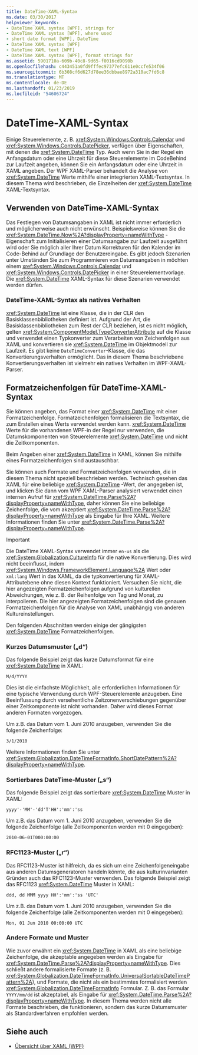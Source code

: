 ```yaml
---
title: DateTime-XAML-Syntax
ms.date: 03/30/2017
helpviewer_keywords:
- DateTime XAML syntax [WPF], strings for
- DateTime XAML syntax [WPF], where used
- short date format [WPF], DateTime
- DateTime XAML syntax [WPF]
- DateTime XAML text [WPF]
- DateTime XAML syntax [WPF], format strings for
ms.assetid: 5901710a-609b-40c8-9d65-f0016cd9090b
ms.openlocfilehash: c443451a0fd9fffec97377efc611e0ccfe534f06
ms.sourcegitcommit: 6b308cf6d627d78ee36dbbae8972a310ac7fd6c8
ms.translationtype: MT
ms.contentlocale: de-DE
ms.lasthandoff: 01/23/2019
ms.locfileid: "54606724"
---
```

# <a name="datetime-xaml-syntax"></a>DateTime-XAML-Syntax
Einige Steuerelemente, z. B. <xref:System.Windows.Controls.Calendar> und <xref:System.Windows.Controls.DatePicker>, verfügen über Eigenschaften, mit denen die <xref:System.DateTime> Typ. Auch wenn Sie in der Regel ein Anfangsdatum oder eine Uhrzeit für diese Steuerelemente im CodeBehind zur Laufzeit angeben, können Sie ein Anfangsdatum oder eine Uhrzeit in XAML angeben. Der WPF XAML-Parser behandelt die Analyse von <xref:System.DateTime> Werte mithilfe einer integrierten XAML-Textsyntax. In diesem Thema wird beschrieben, die Einzelheiten der <xref:System.DateTime> XAML-Textsyntax.  
  
  
<a name="where_datetime_xaml_syntax_is_used"></a>   
## <a name="when-to-use-datetime-xaml-syntax"></a>Verwenden von DateTime-XAML-Syntax  
 Das Festlegen von Datumsangaben in XAML ist nicht immer erforderlich und möglicherweise auch nicht erwünscht. Beispielsweise können Sie die <xref:System.DateTime.Now%2A?displayProperty=nameWithType> -Eigenschaft zum Initialisieren einer Datumsangabe zur Laufzeit ausgeführt wird oder Sie möglich aller Ihrer Datum Korrekturen für den Kalender im Code-Behind auf Grundlage der Benutzereingabe. Es gibt jedoch Szenarien unter Umständen Sie zum Programmieren von Datumsangaben in möchten einem <xref:System.Windows.Controls.Calendar> und <xref:System.Windows.Controls.DatePicker> in einer Steuerelementvorlage. Die <xref:System.DateTime> XAML-Syntax für diese Szenarien verwendet werden dürfen.  
  
### <a name="datetime-xaml-syntax-is-a-native-behavior"></a>DateTime-XAML-Syntax als natives Verhalten  
 <xref:System.DateTime> ist eine Klasse, die in der CLR den Basisklassenbibliotheken definiert ist. Aufgrund der Art, die Basisklassenbibliotheken zum Rest der CLR beziehen, ist es nicht möglich, gelten <xref:System.ComponentModel.TypeConverterAttribute> auf die Klasse und verwendet einen Typkonverter zum Verarbeiten von Zeichenfolgen aus XAML und konvertieren sie <xref:System.DateTime> im Objektmodell zur Laufzeit. Es gibt keine `DateTimeConverter`-Klasse, die das Konvertierungsverhalten ermöglicht. Das in diesem Thema beschriebene Konvertierungsverhalten ist vielmehr ein natives Verhalten im WPF-XAML-Parser.  
  
<a name="format_strings_for_datetime_xaml_syntax"></a>   
## <a name="format-strings-for-datetime-xaml-syntax"></a>Formatzeichenfolgen für DateTime-XAML-Syntax  
 Sie können angeben, das Format einer <xref:System.DateTime> mit einer Formatzeichenfolge. Formatzeichenfolgen formalisieren die Textsyntax, die zum Erstellen eines Werts verwendet werden kann. <xref:System.DateTime> Werte für die vorhandenen WPF-in der Regel nur verwenden, die Datumskomponenten von Steuerelemente <xref:System.DateTime> und nicht die Zeitkomponenten.  
  
 Beim Angeben einer <xref:System.DateTime> in XAML, können Sie mithilfe eines Formatzeichenfolgen sind austauschbar.  
  
 Sie können auch Formate und Formatzeichenfolgen verwenden, die in diesem Thema nicht speziell beschrieben werden. Technisch gesehen das XAML für eine beliebige <xref:System.DateTime> -Wert, der angegeben ist, und klicken Sie dann vom WPF XAML-Parser analysiert verwendet einen internen Aufruf für <xref:System.DateTime.Parse%2A?displayProperty=nameWithType>, daher können Sie eine beliebige Zeichenfolge, die vom akzeptiert <xref:System.DateTime.Parse%2A?displayProperty=nameWithType> als Eingabe für Ihre XAML. Weitere Informationen finden Sie unter <xref:System.DateTime.Parse%2A?displayProperty=nameWithType>.  
  
> [!IMPORTANT]
>  Die DateTime XAML-Syntax verwendet immer `en-us` als die <xref:System.Globalization.CultureInfo> für die native Konvertierung. Dies wird nicht beeinflusst, indem <xref:System.Windows.FrameworkElement.Language%2A> Wert oder `xml:lang` Wert in das XAML, da die typkonvertierung für XAML-Attributebene ohne diesen Kontext funktioniert. Versuchen Sie nicht, die hier angezeigten Formatzeichenfolgen aufgrund von kulturellen Abweichungen, wie z. B. der Reihenfolge von Tag und Monat, zu interpolieren. Die hier angezeigten Formatzeichenfolgen sind die genauen Formatzeichenfolgen für die Analyse von XAML unabhängig von anderen Kultureinstellungen.  
  
 Den folgenden Abschnitten werden einige der gängigsten <xref:System.DateTime> Formatzeichenfolgen.  
  
### <a name="short-date-pattern-d"></a>Kurzes Datumsmuster („d“)  
 Das folgende Beispiel zeigt das kurze Datumsformat für eine <xref:System.DateTime> in XAML:  
  
 `M/d/YYYY`  
  
 Dies ist die einfachste Möglichkeit, alle erforderlichen Informationen für eine typische Verwendung durch WPF-Steuerelemente anzugeben. Eine Beeinflussung durch versehentliche Zeitzonenverschiebungen gegenüber einer Zeitkomponente ist nicht vorhanden. Daher wird dieses Format anderen Formaten vorgezogen.  
  
 Um z.B. das Datum vom 1. Juni 2010 anzugeben, verwenden Sie die folgende Zeichenfolge:  
  
 `3/1/2010`  
  
 Weitere Informationen finden Sie unter <xref:System.Globalization.DateTimeFormatInfo.ShortDatePattern%2A?displayProperty=nameWithType>.  
  
### <a name="sortable-datetime-pattern-s"></a>Sortierbares DateTime-Muster („s“)  
 Das folgende Beispiel zeigt das sortierbare <xref:System.DateTime> Muster in XAML:  
  
 `yyyy'-'MM'-'dd'T'HH':'mm':'ss`  
  
 Um z.B. das Datum vom 1. Juni 2010 anzugeben, verwenden Sie die folgende Zeichenfolge (alle Zeitkomponenten werden mit 0 eingegeben):  
  
 `2010-06-01T000:00:00`  
  
### <a name="rfc1123-pattern-r"></a>RFC1123-Muster („r“)  
 Das RFC1123-Muster ist hilfreich, da es sich um eine Zeichenfolgeneingabe aus anderen Datumsgeneratoren handeln könnte, die aus kulturinvarianten Gründen auch das RFC1123-Muster verwenden. Das folgende Beispiel zeigt das RFC1123 <xref:System.DateTime> Muster in XAML:  
  
 `ddd, dd MMM yyyy HH':'mm':'ss 'UTC'`  
  
 Um z.B. das Datum vom 1. Juni 2010 anzugeben, verwenden Sie die folgende Zeichenfolge (alle Zeitkomponenten werden mit 0 eingegeben):  
  
 `Mon, 01 Jun 2010 00:00:00 UTC`  
  
### <a name="other-formats-and-patterns"></a>Andere Formate und Muster  
 Wie zuvor erwähnt ein <xref:System.DateTime> in XAML als eine beliebige Zeichenfolge, die akzeptable angegeben werden als Eingabe für <xref:System.DateTime.Parse%2A?displayProperty=nameWithType>. Dies schließt andere formalisierte Formate (z. B. <xref:System.Globalization.DateTimeFormatInfo.UniversalSortableDateTimePattern%2A>), und Formate, die nicht als ein bestimmtes formalisiert werden <xref:System.Globalization.DateTimeFormatInfo> Formular. Z. B. das Formular `YYYY/mm/dd` ist akzeptabel, als Eingabe für <xref:System.DateTime.Parse%2A?displayProperty=nameWithType>. In diesem Thema werden nicht alle Formate beschrieben, die funktionieren, sondern das kurze Datumsmuster als Standardverfahren empfohlen werden.  
  
## <a name="see-also"></a>Siehe auch
- [Übersicht über XAML (WPF)](../../../../docs/framework/wpf/advanced/xaml-overview-wpf.md)
